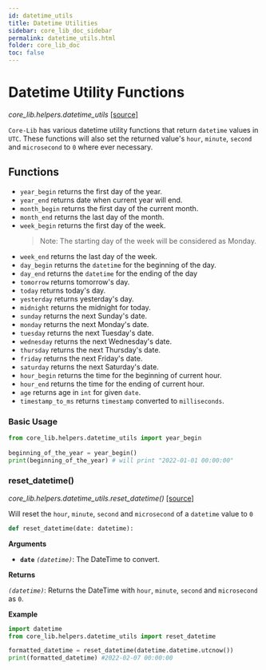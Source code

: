 ```yaml
---
id: datetime_utils
title: Datetime Utilities
sidebar: core_lib_doc_sidebar
permalink: datetime_utils.html
folder: core_lib_doc
toc: false
---
```


# Datetime Utility Functions

*core_lib.helpers.datetime_utils* [[source]](https://github.com/shay-te/core-lib/blob/master/core_lib/helpers/datetime_utils.py)

`Core-Lib` has various datetime utility functions that return `datetime` values in `UTC`. These functions will also set the returned value's `hour`, `minute`, `second` and `microsecond` to `0` where ever necessary.

## Functions
- `year_begin` returns the first day of the year.
- `year_end` returns date when current year will end.
- `month_begin` returns the first day of the current month.
- `month_end` returns the last day of the month.
- `week_begin` returns the first day of the week.
  >Note: The starting day of the week will be considered as Monday.
- `week_end` returns the last day of the week.
- `day_begin` returns the `datetime` for the beginning of the day.
- `day_end` returns the `datetime` for the ending of the day
- `tomorrow` returns tomorrow's day.
- `today` returns today's day.
- `yesterday` returns yesterday's day.
- `midnight` returns the midnight for today.
- `sunday` returns the next Sunday's date.
- `monday` returns the next Monday's date.
- `tuesday` returns the next Tuesday's date.
- `wednesday` returns the next Wednesday's date.
- `thursday` returns the next Thursday's date.
- `friday` returns the next Friday's date.
- `saturday` returns the next Saturday's date.
- `hour_begin` returns the time for the beginning of current hour.
- `hour_end` returns the time for the ending of current hour.
- `age` returns age in `int` for given `date`.
- `timestamp_to_ms` returns `timestamp` converted to `milliseconds`.


### Basic Usage
```python
from core_lib.helpers.datetime_utils import year_begin 
    
beginning_of_the_year = year_begin() 
print(beginning_of_the_year) # will print "2022-01-01 00:00:00"
```

### reset_datetime()

*core_lib.helpers.datetime_utils.reset_datetime()* [[source]](https://github.com/shay-te/core-lib/blob/master/core_lib/helpers/datetime_utils.py#L148)

Will reset the `hour`, `minute`, `second` and `microsecond` of a `datetime` value to `0`

```python
def reset_datetime(date: datetime):
```

**Arguments**

- **`date`** *`(datetime)`*: The DateTime to convert.


**Returns**

*`(datetime)`*: Returns the DateTime with `hour`, `minute`, `second` and `microsecond` as  `0`.

**Example**

```python
import datetime
from core_lib.helpers.datetime_utils import reset_datetime

formatted_datetime = reset_datetime(datetime.datetime.utcnow())
print(formatted_datetime) #2022-02-07 00:00:00
```